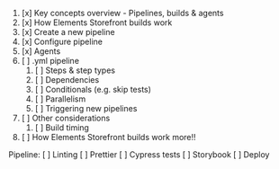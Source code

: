 1. [x] Key concepts overview - Pipelines, builds & agents
1. [x] How Elements Storefront builds work
1. [x] Create a new pipeline
1. [x] Configure pipeline
1. [x] Agents
1. [ ] .yml pipeline
   1. [ ] Steps & step types
   1. [ ] Dependencies
   1. [ ] Conditionals (e.g. skip tests)
   1. [ ] Parallelism
   1. [ ] Triggering new pipelines
1. [ ] Other considerations
   1. [ ] Build timing
1. [ ] How Elements Storefront builds work more!!

Pipeline:
[ ] Linting
[ ] Prettier
[ ] Cypress tests
[ ] Storybook
[ ] Deploy
